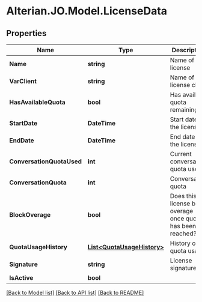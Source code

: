# Alterian.JO.Model.LicenseData

## Properties

Name | Type | Description | Notes
------------ | ------------- | ------------- | -------------
**Name** | **string** | Name of the license | 
**VarClient** | **string** | Name of the license client | 
**HasAvailableQuota** | **bool** | Has available quota remaining | [optional] 
**StartDate** | **DateTime** | Start date of the license | 
**EndDate** | **DateTime** | End date of the license | [optional] 
**ConversationQuotaUsed** | **int** | Current conversation quota used | 
**ConversationQuota** | **int** | Conversation quota | 
**BlockOverage** | **bool** | Does this license block overage once quota has been reached? | 
**QuotaUsageHistory** | [**List&lt;QuotaUsageHistory&gt;**](QuotaUsageHistory.md) | History of quota usage | [optional] 
**Signature** | **string** | License signature | [optional] 
**IsActive** | **bool** |  | 

[[Back to Model list]](../README.md#documentation-for-models) [[Back to API list]](../README.md#documentation-for-api-endpoints) [[Back to README]](../README.md)

